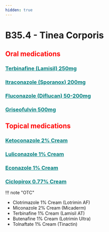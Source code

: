 ```yaml
---
hidden: true
---
```


# B35.4 - Tinea Corporis 
## <b  style="color:red">Oral medications</b>
### <u  style="color:teal">Terbinafine (Lamisil) 250mg </u>
### <u  style="color:teal">Itraconazole (Sporanox) 200mg </u>
### <u  style="color:teal">Fluconazole (Diflucan) 50-200mg</u>
### <u  style="color:teal">Griseofulvin 500mg</u>

## <b  style="color:red">Topical  medications</b>
### <u  style="color:teal">Ketoconazole 2% Cream</u>
### <u  style="color:teal">Luliconazole 1% Cream</u>
### <u  style="color:teal">Econazole 1% Cream</u>
### <u  style="color:teal">Ciclopirox 0.77% Cream</u>

!!! note "OTC"
    <ul>
        <li>Clotrimazole 1% Cream (Lotrimin AF)</li>
        <li>Miconazole 2% Cream (Micaderm)</li>
        <li>Terbinafine 1% Cream (Lamisil AT)</li>
        <li>Butenafine 1% Cream (Lotrimin Ultra)</li>
        <li>Tolnaftate 1% Cream (Tinactin)</li>
    </ul>